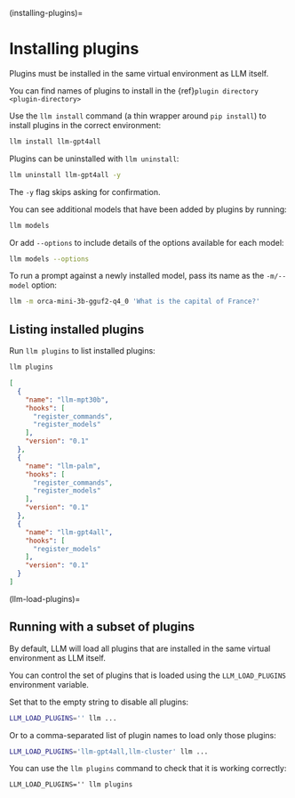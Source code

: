 (installing-plugins)=
# Installing plugins

Plugins must be installed in the same virtual environment as LLM itself.

You can find names of plugins to install in the {ref}`plugin directory <plugin-directory>`

Use the `llm install` command (a thin wrapper around `pip install`) to install plugins in the correct environment:
```bash
llm install llm-gpt4all
```
Plugins can be uninstalled with `llm uninstall`:
```bash
llm uninstall llm-gpt4all -y
```
The `-y` flag skips asking for confirmation.

You can see additional models that have been added by plugins by running:
```bash
llm models
```
Or add `--options` to include details of the options available for each model:
```bash
llm models --options
```
To run a prompt against a newly installed model, pass its name as the `-m/--model` option:
```bash
llm -m orca-mini-3b-gguf2-q4_0 'What is the capital of France?'
```

## Listing installed plugins

Run `llm plugins` to list installed plugins:

```bash
llm plugins
```
```json
[
  {
    "name": "llm-mpt30b",
    "hooks": [
      "register_commands",
      "register_models"
    ],
    "version": "0.1"
  },
  {
    "name": "llm-palm",
    "hooks": [
      "register_commands",
      "register_models"
    ],
    "version": "0.1"
  },
  {
    "name": "llm-gpt4all",
    "hooks": [
      "register_models"
    ],
    "version": "0.1"
  }
]
```

(llm-load-plugins)=
## Running with a subset of plugins

By default, LLM will load all plugins that are installed in the same virtual environment as LLM itself.

You can control the set of plugins that is loaded using the `LLM_LOAD_PLUGINS` environment variable.

Set that to the empty string to disable all plugins:

```bash
LLM_LOAD_PLUGINS='' llm ...
```
Or to a comma-separated list of plugin names to load only those plugins:

```bash
LLM_LOAD_PLUGINS='llm-gpt4all,llm-cluster' llm ...
```
You can use the `llm plugins` command to check that it is working correctly:
```
LLM_LOAD_PLUGINS='' llm plugins
```
